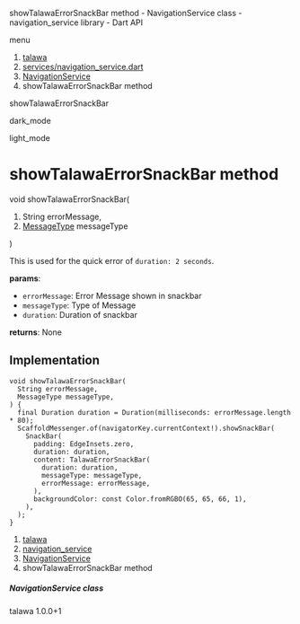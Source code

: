




showTalawaErrorSnackBar method - NavigationService class - navigation\_service library - Dart API







menu

1. [talawa](../../index.html)
2. [services/navigation\_service.dart](../../services_navigation_service/services_navigation_service-library.html)
3. [NavigationService](../../services_navigation_service/NavigationService-class.html)
4. showTalawaErrorSnackBar method

showTalawaErrorSnackBar


dark\_mode

light\_mode




# showTalawaErrorSnackBar method


void
showTalawaErrorSnackBar(

1. String errorMessage,
2. [MessageType](../../enums_enums/MessageType.html) messageType

)

This is used for the quick error of `duration: 2 seconds`.

**params**:

* `errorMessage`: Error Message shown in snackbar
* `messageType`: Type of Message
* `duration`: Duration of snackbar

**returns**:
None


## Implementation

```
void showTalawaErrorSnackBar(
  String errorMessage,
  MessageType messageType,
) {
  final Duration duration = Duration(milliseconds: errorMessage.length * 80);
  ScaffoldMessenger.of(navigatorKey.currentContext!).showSnackBar(
    SnackBar(
      padding: EdgeInsets.zero,
      duration: duration,
      content: TalawaErrorSnackBar(
        duration: duration,
        messageType: messageType,
        errorMessage: errorMessage,
      ),
      backgroundColor: const Color.fromRGBO(65, 65, 66, 1),
    ),
  );
}
```

 


1. [talawa](../../index.html)
2. [navigation\_service](../../services_navigation_service/services_navigation_service-library.html)
3. [NavigationService](../../services_navigation_service/NavigationService-class.html)
4. showTalawaErrorSnackBar method

##### NavigationService class





talawa
1.0.0+1






